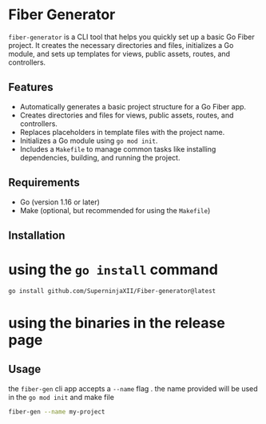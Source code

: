 # Fiber Generator

`fiber-generator` is a CLI tool that helps you quickly set up a basic Go Fiber project. It creates the necessary directories and files, initializes a Go module, and sets up templates for views, public assets, routes, and controllers.

## Features

- Automatically generates a basic project structure for a Go Fiber app.
- Creates directories and files for views, public assets, routes, and controllers.
- Replaces placeholders in template files with the project name.
- Initializes a Go module using `go mod init`.
- Includes a `Makefile` to manage common tasks like installing dependencies, building, and running the project.

## Requirements

- Go (version 1.16 or later)
- Make (optional, but recommended for using the `Makefile`)

## Installation

# using the `go install` command 

```bash
go install github.com/SuperninjaXII/Fiber-generator@latest
```
# using the binaries in the release page

## Usage
the `fiber-gen` cli app accepts a `--name` flag . the name provided will be used in the `go mod init`
and make file
```bash
fiber-gen --name my-project
```
